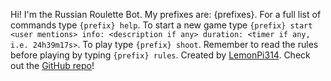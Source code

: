 Hi! I'm the Russian Roulette Bot. My prefixes are: {prefixes}.
For a full list of commands type `{prefix} help`.
To start a new game type `{prefix} start <user mentions> info: <description if any> duration: <timer if any, i.e. 24h39m17s>`.
To play type `{prefix} shoot`.
Remember to read the rules before playing by typing `{prefix} rules`.
Created by [LemonPi314](https://github.com/LemonPi314).
Check out the [GitHub repo](https://github.com/LemonPi314/russian-roulette-bot)!
